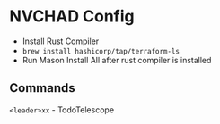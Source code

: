 # NVCHAD Config
  - Install Rust Compiler
  - `brew install hashicorp/tap/terraform-ls`
  - Run Mason Install All after rust compiler is installed

## Commands
`<leader>xx` - TodoTelescope
